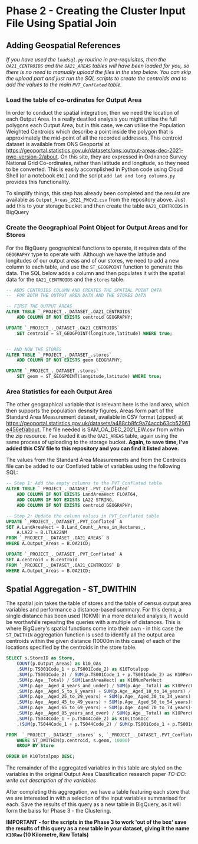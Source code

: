 # Phase 2 - Creating the Cluster Input File Using Spatial Join



## Adding Geospatial References
_If you have used the `loadsql.py` routine in pre-requisites, then the `OA21_CENTROIDS` and the `OA21_AREAS` tables will have been loaded for you, so there is no need to manually upload the files in the step below. You can skip the upload part and just run the SQL scripts to create the centroids and to add the values to the main `PVT_Conflated` table._

### Load the table of co-ordinates for Output Area 
In order to conduct the spatial integration, then we need the location of each Output Area. In a really deatiled analysis you might utilise the full polygons each Output Area, but in this case, we can utilise the Population Weighted Centroids which describe a point inside the polygon that is approximately the mid-point of all the recorded addresses. This centroid dataset is available from ONS Geoportal at https://geoportal.statistics.gov.uk/datasets/ons::output-areas-dec-2021-pwc-version-2/about. On this site, they are expressed in Ordnance Survey National Grid Co-ordinates, rather than latitude and longitude, so they need to be converted. This is easily accomplished in Python code using Cloud Shell (or a  notebook etc.) and the script  `add lat and long columns.py` provides this functionality.

To simplify things, this step has already been completed and the resulst are available as `Output_Areas_2021_PWCv2.csv` from the repository above. Just add this to your storage bucket and then create the table `OA21_CENTROIDS` in BigQuery

### Create the Geographical Point Object for Output Areas and for Stores
For the BigQuery geographical functions to operate, it requires data of the `GEOGRAPHY` type to operate with. Although we have the latitude and longitudes of our output areas and of our stores, we need to add a new column to each table, and use the `ST_GEOGPOINT` function to generate this data. The SQL below adds a column and then populates it with the spatial data for the `OA21_CENTROIDS` and the `stores` table.

```SQL
-- ADDS CENTROIDS COLUMN AND CREATES THE SPATIAL POINT DATA
--  FOR BOTH THE OUTPUT AREA DATA AND THE STORES DATA

-- FIRST THE OUTPUT AREAS
ALTER TABLE `_PROJECT_._DATASET_.OA21_CENTROIDS` 
    ADD COLUMN IF NOT EXISTS centroid GEOGRAPHY;

UPDATE `_PROJECT_._DATASET_.OA21_CENTROIDS`
    SET centroid = ST_GEOGPOINT(longitude,latitude) WHERE true;


-- AND NOW THE STORES
ALTER TABLE `_PROJECT_._DATASET_.stores` 
    ADD COLUMN IF NOT EXISTS geom GEOGRAPHY;

UPDATE `_PROJECT_._DATASET_.stores`
    SET geom = ST_GEOGPOINT(longitude,latitude) WHERE true;
```

### Area Statistics for each Output Area 
The other geographical variable that is relevant here is the land area, which then supports the population desnsity figures. Areas form part of the Standard Area Measurement dataset, available in CSV format (zipped) at https://geoportal.statistics.gov.uk/datasets/a488cb8fc9a74accb63cb52961e456ef/about. The file needed is SAM_OA_DEC_2021_EW.csv from within the zip resource. I've loaded it as the `OA21_AREAS` table, again using the same process of uploading to the storage bucket. **Again, to save time, I've added this CSV file to this repository and you can find it listed above.**

The values from the Standard Area Measurements and from the Centroids file can be added to our Conflated table of variables using the following SQL:

```SQL
-- Step 1: Add the empty columns to the PVT_Conflated table
ALTER TABLE `_PROJECT_._DATASET_.PVT_Conflated` 
    ADD COLUMN IF NOT EXISTS LandAreaHect FLOAT64,
    ADD COLUMN IF NOT EXISTS LA22 STRING,
    ADD COLUMN IF NOT EXISTS centroid GEOGRAPHY;

-- Step 2: Update the column values in PVT_Conflated table
UPDATE `_PROJECT_._DATASET_.PVT_Conflated` A
SET A.LandAreaHect = B.Land_Count__Area_in_Hectares_, 
    A.LA22 = B.LTLA22NM
FROM `_PROJECT_._DATASET_.OA21_AREAS` B
WHERE A.Output_Areas = B.OA21CD;

UPDATE `_PROJECT_._DATASET_.PVT_Conflated` A
SET A.centroid = B.centroid
FROM `_PROJECT_._DATASET_.OA21_CENTROIDS` B
WHERE A.Output_Areas = B.OA21CD;
```



## Spatial Aggregation - ST_DWITHIN
The spatial join takes the table of stores and the table of census output area variables and performance a distance-based summary. For this demo, a single distance has been used (10KM): in a more detailed analysis, it would be worthwhile repeaitng the queries with a multiple of distances. This is where BigQuery's spatial functions come into their own - in this case the `ST_DWITHIN` aggregation function is used to identify all the output area centroids within the given distance (10000m in this case) of each of the locations specified by the centroids in the store table.

```SQL
SELECT s.StoreID as Store,
    COUNT(p.Output_Areas) as k10_OAs
    ,SUM(p.TS001Code_1 + p.TS001Code_2) as K10Totalpop
    ,SUM(p.TS001Code_2) / SUM(p.TS001Code_1 + p.TS001Code_2) as K10PercComm
    ,SUM(p.Age__Total) / SUM(LandAreaHect) as K10NumPerHect
    ,SUM(p.Age__Aged_4_years_and_under) / SUM(p.Age__Total) as K10Perc0_4
    ,SUM(p.Age__Aged_5_to_9_years) + SUM(p.Age__Aged_10_to_14_years) / SUM(p.Age__Total) as K10Percc5_14
    ,SUM(p.Age__Aged_25_to_29_years) + SUM(p.Age__Aged_30_to_34_years) + SUM(p.Age__Aged_35_to_39_years) + SUM(p.Age__Aged_40_to_44_years) / SUM(p.Age__Total) as K10Percc25_44
    ,SUM(p.Age__Aged_45_to_49_years) + SUM(p.Age__Aged_50_to_54_years)+ SUM(p.Age__Aged_55_to_59_years) + SUM(p.Age__Aged_60_to_64_years) / SUM(p.Age__Total) as K10Percc45_64
    ,SUM(p.Age__Aged_65_to_69_years) + SUM(p.Age__Aged_70_to_74_years)+ SUM(p.Age__Aged_75_to_79_years) + SUM(p.Age__Aged_80_to_84_years) / SUM(p.Age__Total) as K10Percc65_84
    ,SUM(p.Age__Aged_85_years_and_over) / SUM(p.Age__Total) as K10PercOver85
    ,SUM(p.TS044Code_1 + p.TS044Code_2) as K10L1to6Occ
    ,(SUM(p.TS044Code_1 + p.TS044Code_2) / SUM(p.TS001Code_1 + p.TS001Code_2))as K101to6prop

FROM  `_PROJECT_._DATASET_.stores` s, `_PROJECT_._DATASET_.PVT_Conflated` p     
    WHERE ST_DWITHIN(p.centroid, s.geom, 10000)
    GROUP BY Store

ORDER BY K10Totalpop DESC;
```

The remainder of the aggregated variables in this table are styled on the variables in the original Output Area Classification research paper _TO-DO: write out description of the variables_

After completing this aggregation, we have a table featuring each store that we are interested in with a selection of the input variables summarised for each. Save the results of this query as a new table in BigQuery, as it will form the baiss for Phase 3 - the Clustering.

**IMPORTANT - for the scripts in the Phase 3 to work 'out of the box' save the results of this query as a new table in your dataset, giving it the name `K10Raw` (10 Kilometre, Raw Totals)**
